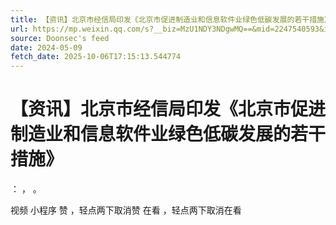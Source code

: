 ```yaml
---
title: 【资讯】北京市经信局印发《北京市促进制造业和信息软件业绿色低碳发展的若干措施》
url: https://mp.weixin.qq.com/s?__biz=MzU1NDY3NDgwMQ==&mid=2247540593&idx=3&sn=0a303e49cbffd32946d388a5ba76c90d
source: Doonsec's feed
date: 2024-05-09
fetch_date: 2025-10-06T17:15:13.544774
---
```


# 【资讯】北京市经信局印发《北京市促进制造业和信息软件业绿色低碳发展的若干措施》

：
，
。

视频
小程序
赞
，轻点两下取消赞
在看
，轻点两下取消在看